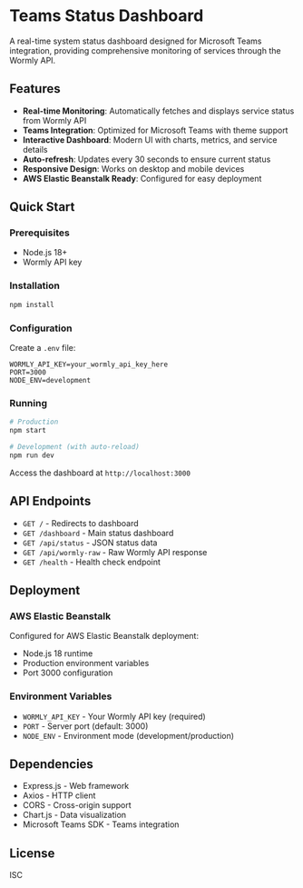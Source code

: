 # Teams Status Dashboard

A real-time system status dashboard designed for Microsoft Teams integration, providing comprehensive monitoring of services through the Wormly API.

## Features

- **Real-time Monitoring**: Automatically fetches and displays service status from Wormly API
- **Teams Integration**: Optimized for Microsoft Teams with theme support
- **Interactive Dashboard**: Modern UI with charts, metrics, and service details
- **Auto-refresh**: Updates every 30 seconds to ensure current status
- **Responsive Design**: Works on desktop and mobile devices
- **AWS Elastic Beanstalk Ready**: Configured for easy deployment

## Quick Start

### Prerequisites
- Node.js 18+
- Wormly API key

### Installation

```bash
npm install
```

### Configuration

Create a `.env` file:
```env
WORMLY_API_KEY=your_wormly_api_key_here
PORT=3000
NODE_ENV=development
```

### Running

```bash
# Production
npm start

# Development (with auto-reload)
npm run dev
```

Access the dashboard at `http://localhost:3000`

## API Endpoints

- `GET /` - Redirects to dashboard
- `GET /dashboard` - Main status dashboard
- `GET /api/status` - JSON status data
- `GET /api/wormly-raw` - Raw Wormly API response
- `GET /health` - Health check endpoint

## Deployment

### AWS Elastic Beanstalk
Configured for AWS Elastic Beanstalk deployment:
- Node.js 18 runtime
- Production environment variables
- Port 3000 configuration

### Environment Variables
- `WORMLY_API_KEY` - Your Wormly API key (required)
- `PORT` - Server port (default: 3000)
- `NODE_ENV` - Environment mode (development/production)

## Dependencies

- Express.js - Web framework
- Axios - HTTP client
- CORS - Cross-origin support
- Chart.js - Data visualization
- Microsoft Teams SDK - Teams integration

## License

ISC